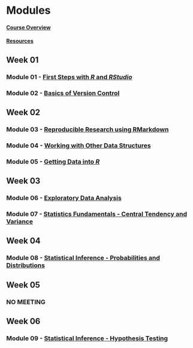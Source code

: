 Modules
================

#### [Course Overview](course-overview.html)

#### [Resources](resources.html)

Week 01
-------

### Module 01 - [First Steps with ***R*** and ***RStudio***](../applied-data-analysis/module-01/module-01.html)

### Module 02 - [Basics of Version Control](../applied-data-analysis/module-02/module-02.html)

Week 02
-------

### Module 03 - [Reproducible Research using RMarkdown](../applied-data-analysis/module-03/module-03.html)

### Module 04 - [Working with Other Data Structures](../applied-data-analysis/module-04/module-04.html)

### Module 05 - [Getting Data into ***R***](../applied-data-analysis/module-05/module-05.html)

Week 03
-------

### Module 06 - [Exploratory Data Analysis](../applied-data-analysis/module-06/module-06.html)

### Module 07 - [Statistics Fundamentals - Central Tendency and Variance](../applied-data-analysis/module-07/module-07.html)

Week 04
-------

### Module 08 - [Statistical Inference - Probabilities and Distributions](../applied-data-analysis/module-08/module-08.html)

Week 05
-------

### NO MEETING

Week 06
-------

### Module 09 - [Statistical Inference - Hypothesis Testing](../applied-data-analysis/module-09/module-09.html)
